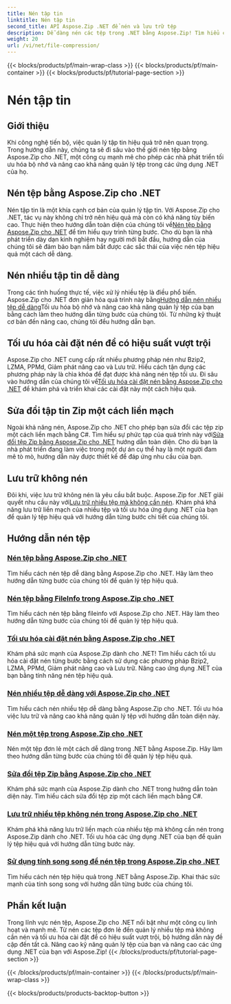 ```yaml
---
title: Nén tập tin
linktitle: Nén tập tin
second_title: API Aspose.Zip .NET để nén và lưu trữ tệp
description: Dễ dàng nén các tệp trong .NET bằng Aspose.Zip! Tìm hiểu cách quản lý tệp từng bước bằng các phương pháp Bzip2, LZMA, PPMd, Deflate và Store để có cài đặt nén tối ưu.
weight: 20
url: /vi/net/file-compression/
---
```


{{< blocks/products/pf/main-wrap-class >}}
{{< blocks/products/pf/main-container >}}
{{< blocks/products/pf/tutorial-page-section >}}

# Nén tập tin


## Giới thiệu

Khi công nghệ tiến bộ, việc quản lý tập tin hiệu quả trở nên quan trọng. Trong hướng dẫn này, chúng ta sẽ đi sâu vào thế giới nén tệp bằng Aspose.Zip cho .NET, một công cụ mạnh mẽ cho phép các nhà phát triển tối ưu hóa bộ nhớ và nâng cao khả năng quản lý tệp trong các ứng dụng .NET của họ.

## Nén tệp bằng Aspose.Zip cho .NET
 Nén tập tin là một khía cạnh cơ bản của quản lý tập tin. Với Aspose.Zip cho .NET, tác vụ này không chỉ trở nên hiệu quả mà còn có khả năng tùy biến cao. Thực hiện theo hướng dẫn toàn diện của chúng tôi về[Nén tệp bằng Aspose.Zip cho .NET](./compress-file/) để tìm hiểu quy trình từng bước. Cho dù bạn là nhà phát triển dày dạn kinh nghiệm hay người mới bắt đầu, hướng dẫn của chúng tôi sẽ đảm bảo bạn nắm bắt được các sắc thái của việc nén tệp hiệu quả một cách dễ dàng.

## Nén nhiều tập tin dễ dàng
 Trong các tình huống thực tế, việc xử lý nhiều tệp là điều phổ biến. Aspose.Zip cho .NET đơn giản hóa quá trình này bằng[Hướng dẫn nén nhiều tệp dễ dàng](./compress-multiple-files/)Tối ưu hóa bộ nhớ và nâng cao khả năng quản lý tệp của bạn bằng cách làm theo hướng dẫn từng bước của chúng tôi. Từ những kỹ thuật cơ bản đến nâng cao, chúng tôi đều hướng dẫn bạn.

## Tối ưu hóa cài đặt nén để có hiệu suất vượt trội
 Aspose.Zip cho .NET cung cấp rất nhiều phương pháp nén như Bzip2, LZMA, PPMd, Giảm phát nâng cao và Lưu trữ. Hiểu cách tận dụng các phương pháp này là chìa khóa để đạt được khả năng nén tệp tối ưu. Đi sâu vào hướng dẫn của chúng tôi về[Tối ưu hóa cài đặt nén bằng Aspose.Zip cho .NET](./optimizing-compression-settings/) để khám phá và triển khai các cài đặt này một cách hiệu quả.

## Sửa đổi tập tin Zip một cách liền mạch
 Ngoài khả năng nén, Aspose.Zip cho .NET cho phép bạn sửa đổi các tệp zip một cách liền mạch bằng C#. Tìm hiểu sự phức tạp của quá trình này với[Sửa đổi tệp Zip bằng Aspose.Zip cho .NET](./modifying-zip-files/) hướng dẫn toàn diện. Cho dù bạn là nhà phát triển đang làm việc trong một dự án cụ thể hay là một người đam mê tò mò, hướng dẫn này được thiết kế để đáp ứng nhu cầu của bạn.

## Lưu trữ không nén
Đôi khi, việc lưu trữ không nén là yêu cầu bắt buộc. Aspose.Zip for .NET giải quyết nhu cầu này với[Lưu trữ nhiều tệp mà không cần nén](./store-multiple-files-no-compression/). Khám phá khả năng lưu trữ liền mạch của nhiều tệp và tối ưu hóa ứng dụng .NET của bạn để quản lý tệp hiệu quả với hướng dẫn từng bước chi tiết của chúng tôi.

## Hướng dẫn nén tệp
### [Nén tệp bằng Aspose.Zip cho .NET](./compress-file/)
Tìm hiểu cách nén tệp dễ dàng bằng Aspose.Zip cho .NET. Hãy làm theo hướng dẫn từng bước của chúng tôi để quản lý tệp hiệu quả.
### [Nén tệp bằng FileInfo trong Aspose.Zip cho .NET](./compress-files-fileinfo/)
Tìm hiểu cách nén tệp bằng fileinfo với Aspose.Zip cho .NET. Hãy làm theo hướng dẫn từng bước của chúng tôi để quản lý tệp hiệu quả.
### [Tối ưu hóa cài đặt nén bằng Aspose.Zip cho .NET](./optimizing-compression-settings/)
Khám phá sức mạnh của Aspose.Zip dành cho .NET! Tìm hiểu cách tối ưu hóa cài đặt nén từng bước bằng cách sử dụng các phương pháp Bzip2, LZMA, PPMd, Giảm phát nâng cao và Lưu trữ. Nâng cao ứng dụng .NET của bạn bằng tính năng nén tệp hiệu quả.
### [Nén nhiều tệp dễ dàng với Aspose.Zip cho .NET](./compress-multiple-files/)
Tìm hiểu cách nén nhiều tệp dễ dàng bằng Aspose.Zip cho .NET. Tối ưu hóa việc lưu trữ và nâng cao khả năng quản lý tệp với hướng dẫn toàn diện này.
### [Nén một tệp trong Aspose.Zip cho .NET](./compress-single-file/)
Nén một tệp đơn lẻ một cách dễ dàng trong .NET bằng Aspose.Zip. Hãy làm theo hướng dẫn từng bước của chúng tôi để quản lý tệp hiệu quả.
### [Sửa đổi tệp Zip bằng Aspose.Zip cho .NET](./modifying-zip-files/)
Khám phá sức mạnh của Aspose.Zip dành cho .NET trong hướng dẫn toàn diện này. Tìm hiểu cách sửa đổi tệp zip một cách liền mạch bằng C#.
### [Lưu trữ nhiều tệp không nén trong Aspose.Zip cho .NET](./store-multiple-files-no-compression/)
Khám phá khả năng lưu trữ liền mạch của nhiều tệp mà không cần nén trong Aspose.Zip dành cho .NET. Tối ưu hóa các ứng dụng .NET của bạn để quản lý tệp hiệu quả với hướng dẫn từng bước này.
### [Sử dụng tính song song để nén tệp trong Aspose.Zip cho .NET](./using-parallelism-compress-files/)
Tìm hiểu cách nén tệp hiệu quả trong .NET bằng Aspose.Zip. Khai thác sức mạnh của tính song song với hướng dẫn từng bước của chúng tôi.

## Phần kết luận
Trong lĩnh vực nén tệp, Aspose.Zip cho .NET nổi bật như một công cụ linh hoạt và mạnh mẽ. Từ nén các tệp đơn lẻ đến quản lý nhiều tệp mà không cần nén và tối ưu hóa cài đặt để có hiệu suất vượt trội, bộ hướng dẫn này đề cập đến tất cả. Nâng cao kỹ năng quản lý tệp của bạn và nâng cao các ứng dụng .NET của bạn với Aspose.Zip!
{{< /blocks/products/pf/tutorial-page-section >}}

{{< /blocks/products/pf/main-container >}}
{{< /blocks/products/pf/main-wrap-class >}}

{{< blocks/products/products-backtop-button >}}
